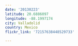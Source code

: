 ```yaml
---
date: '20130223'
latitude: 20.6886097
longitude: -88.1997174
city: Valladolid
country: Mexico
flickr_link: '72157638448529733'

---
```


